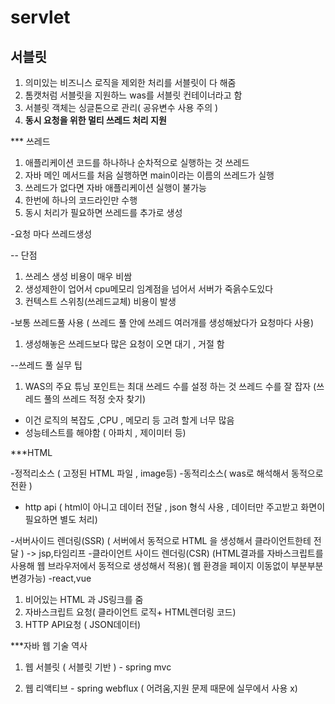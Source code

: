 # servlet

## 서블릿
1. 의미있는 비즈니스 로직을 제외한 처리를 서블릿이 다 해줌
2. 톰캣처럼 서블릿을 지원하느 was를 서블릿 컨테이너라고 함
3. 서블릿 객체는 싱글톤으로 관리( 공유변수 사용 주의 )
4. **동시 요청을 위한 멀티 쓰레드 처리 지원**

*** 쓰레드
1. 애플리케이션 코드를 하나하나 순차적으로 실행하는 것 쓰레드
2. 자바 메인 메서드를 처음 실행하면 main이라는 이름의 쓰레드가 실행
3. 쓰레드가 없다면 자바 애플리케이션 실행이 불가능
4. 한번에 하나의 코드라인만 수행
5. 동시 처리가 필요하면 쓰레드를 추가로 생성

-요청 마다 쓰레드생성

-- 단점
1. 쓰레스 생성 비용이 매우 비쌈
2. 생성제한이 업어서 cpu메모리 임계점을 넘어서 서버가 죽읅수도있다
3. 컨텍스트 스위칭(쓰레드교체) 비용이 발생

-보통 쓰레드풀 사용 ( 쓰레드 풀 안에 쓰레드 여러개를 생성해놨다가 요청마다 사용)
1. 생성해놓은 쓰레드보다 많은 요청이 오면 대기 , 거절 함

--쓰레드 풀 실무 팁
1. WAS의 주요 튜닝 포인트는 최대 쓰레드 수를 설정 하는 것
쓰레드 수를 잘 잡자 (쓰레드 풀의 쓰레드 적정 숫자 찾기)
- 이건 로직의 복잡도 ,CPU , 메모리 등 고려 할게 너무 많음
- 성능테스트를 해야함 ( 아파치 , 제이미터 등)


***HTML

-정적리소스 ( 고정된 HTML 파일 , image등)
-동적리소스( was로 해석해서 동적으로 전환 )
- http api ( html이 아니고 데이터 전달 , json 형식 사용 , 데이터만 주고받고 화면이 필요하면 별도 처리)

-서버사이드 렌더링(SSR) ( 서버에서 동적으로 HTML 을 생성해서 클라이언트한테 전달 )  -> jsp,타임리프
-클라이언트 사이드 렌더링(CSR) (HTML결과를 자바스크립트를 사용해 웹 브라우저에서 동적으로 생성해서 적용)( 웹 환경을 페이지 이동없이 부분부분변경가능)
-react,vue
1. 비어있는 HTML 과 JS링크를 줌
2. 자바스크립트 요청( 클라이언트 로직+ HTML렌더링 코드)
3. HTTP API요청 ( JSON데이터)


***자바 웹 기술 역사

1. 웹 서블릿 ( 서블릿 기반 ) - spring mvc

2. 웹 리액티브 - spring webflux ( 어려움,지원 문제 때문에  실무에서 사용 x)
